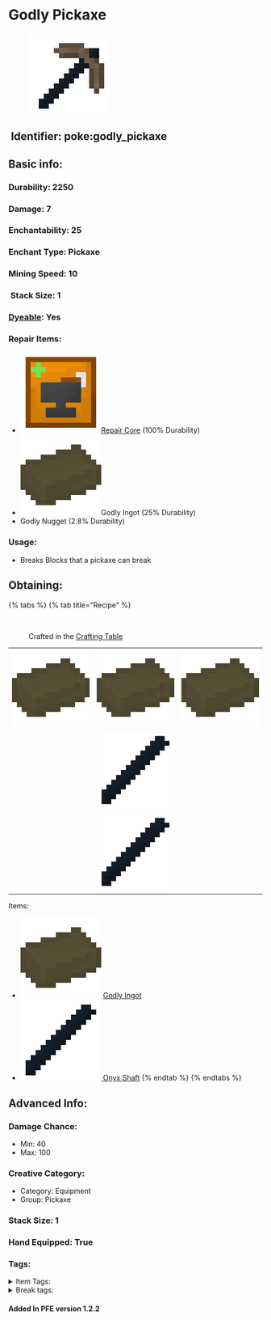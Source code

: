 # Godly Pickaxe

<figure><img src="https://github.com/ItsMePok/PFE/blob/wikiAssets/opaqueAlts/godly_pickaxe.png?raw=true/10deb511-7690-4f33-85cb-08dbaa6850b3" alt=""><figcaption></figcaption></figure>

## <img src="https://minecraft.wiki/images/Name_Tag_JE2_BE2.png?cbdc1" alt="" data-size="line"> Identifier: **poke:godly\_pickaxe** <a href="#identifier" id="identifier"></a>

## Basic info:

### Durability: 2250 <a href="#durability" id="durability"></a>

### Damage: 7 <a href="#damage" id="damage"></a>

### Enchantability: 25 <a href="#enchantability" id="enchantability"></a>

### Enchant Type: Pickaxe <a href="#enchant-type" id="enchant-type"></a>

### Mining Speed: 10 <a href="#mining-speed" id="mining-speed"></a>

### <img src="https://minecraft.wiki/images/Light_Gray_Bundle_JE1_BE1.png?b552e" alt="" data-size="line"> Stack Size: 1

### <img src="https://minecraft.wiki/images/Red_Dye_JE3_BE3.png?fbdd1" alt="" data-size="line">[Dyeable](https://minecraft.wiki/w/Dye#Dyeing_armor): Yes

### Repair Items: <a href="#repair" id="repair"></a>

* [<img src="https://github.com/ItsMePok/PFE/blob/wikiAssets/wikiMain/repair_core.png?raw=true" alt="" data-size="line">Repair Core](../../items/cores/repair-core.md) (100% Durability)
* <img src="https://github.com/ItsMePok/PFE/blob/wikiAssets/wikiMain/godly_ingot.png?raw=true" alt="Godly Ingot" data-size="line">Godly Ingot (25% Durability)
* Godly Nugget (2.8% Durability)

### Usage:

* Breaks Blocks that a pickaxe can break

## Obtaining:

{% tabs %}
{% tab title="Recipe" %}
<figure><img src="https://minecraft.wiki/images/thumb/Crafting_Table_JE4_BE3.png/150px-Crafting_Table_JE4_BE3.png?5767f" alt=""><figcaption><p>Crafted in the <a href="https://minecraft.wiki/w/Crafting_Table">Crafting Table</a></p></figcaption></figure>

|                                                                                                 |                                                                                                 |                                                                                                 |
| :---------------------------------------------------------------------------------------------: | :---------------------------------------------------------------------------------------------: | :---------------------------------------------------------------------------------------------: |
| ![Godly Ingot](https://github.com/ItsMePok/PFE/blob/wikiAssets/wikiMain/godly_ingot.png?raw=true) | ![Godly Ingot](https://github.com/ItsMePok/PFE/blob/wikiAssets/wikiMain/godly_ingot.png?raw=true) | ![Godly Ingot](https://github.com/ItsMePok/PFE/blob/wikiAssets/wikiMain/godly_ingot.png?raw=true) |
|                                                                                                 |  ![Onyx Shaft](https://github.com/ItsMePok/PFE/blob/wikiAssets/wikiMain/onyx_shaft.png?raw=true) |                                                                                                 |
|                                                                                                 |  ![Onyx Shaft](https://github.com/ItsMePok/PFE/blob/wikiAssets/wikiMain/onyx_shaft.png?raw=true) |                                                                                                 |

Items:

* <img src="https://github.com/ItsMePok/PFE/blob/wikiAssets/wikiMain/godly_ingot.png?raw=true" alt="Godly Ingot" data-size="line"> [Godly Ingot](../../items/ingots/godly-ingot.md)
* [<img src="https://github.com/ItsMePok/PFE/blob/wikiAssets/wikiMain/onyx_shaft.png?raw=true" alt="Onyx Shaft" data-size="line"> Onyx Shaft](../../items/sticks/onyx-shaft.md)
{% endtab %}
{% endtabs %}

## Advanced Info:

### Damage Chance:

* Min: 40
* Max: 100

### Creative Category:

* Category: Equipment
* Group: Pickaxe

### Stack Size: 1 <a href="#stack-size" id="stack-size"></a>

### Hand Equipped: True <a href="#hand-equipped" id="hand-equipped"></a>

### Tags:

<details>

<summary>Item Tags:</summary>

* minecraft:is\_pickaxe
* minecraft:digger
* minecraft:is\_tool
* pfe:pickaxe

</details>

<details>

<summary>Break tags:</summary>

* pickaxe
* stone
* metal
* rail
* stone\_pick\_diggable
* wood\_pick\_diggable
* iron\_pick\_diggable
* minecraft:wood\_tier\_destructible
* minecraft:stone\_tier\_destructible
* minecraft:gold\_tier\_destructible
* minecraft:iron\_tier\_destructible
* minecraft:diamond\_tier\_destructible
* minecraft:netherite\_tier\_destructible
* minecraft:is\_pickaxe\_item\_destructible

</details>

#### Added In PFE version 1.2.2
